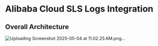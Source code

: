 # Alibaba Cloud SLS Logs Integration

## Overall Architecture 

![Uploading Screenshot 2025-05-04 at 11.02.25 AM.png…]()






